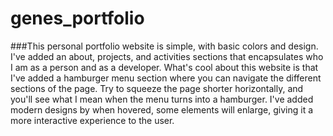 # genes_portfolio


###This personal portfolio website is simple, with basic colors and design. I've added an about, projects, and activities sections that encapsulates who I am as a person and as a developer. What's cool about this website is that I've added a hamburger menu section where you can navigate the different sections of the page. Try to squeeze the page shorter horizontally, and you'll see what I mean when the menu turns into a hamburger. I've added modern designs by when hovered, some elements will enlarge, giving it a more interactive experience to the user. 
